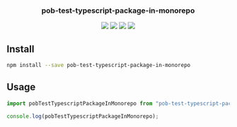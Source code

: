 <h3 align="center">
  pob-test-typescript-package-in-monorepo
</h3>

<p align="center">
  <a href="https://npmjs.org/package/pob-test-typescript-package-in-monorepo"><img src="https://img.shields.io/npm/v/pob-test-typescript-package-in-monorepo.svg?style=flat-square"></a>
  <a href="https://npmjs.org/package/pob-test-typescript-package-in-monorepo"><img src="https://img.shields.io/npm/dw/pob-test-typescript-package-in-monorepo.svg?style=flat-square"></a>
  <a href="https://npmjs.org/package/pob-test-typescript-package-in-monorepo"><img src="https://img.shields.io/node/v/pob-test-typescript-package-in-monorepo.svg?style=flat-square"></a>
  <a href="https://npmjs.org/package/pob-test-typescript-package-in-monorepo"><img src="https://img.shields.io/npm/types/pob-test-typescript-package-in-monorepo.svg?style=flat-square"></a>
</p>

## Install

```bash
npm install --save pob-test-typescript-package-in-monorepo
```

## Usage

```js
import pobTestTypescriptPackageInMonorepo from "pob-test-typescript-package-in-monorepo";

console.log(pobTestTypescriptPackageInMonorepo);
```
